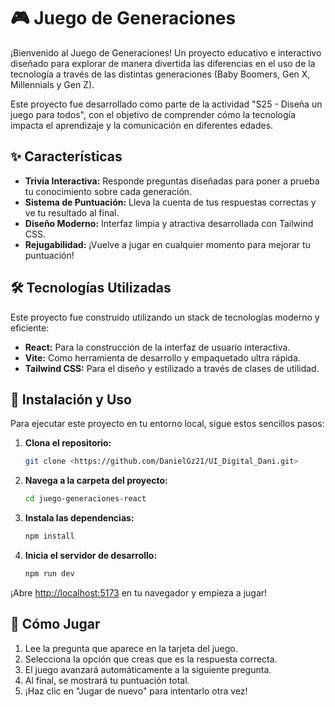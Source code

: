 # 🎮 Juego de Generaciones

¡Bienvenido al Juego de Generaciones! Un proyecto educativo e interactivo diseñado para explorar de manera divertida las diferencias en el uso de la tecnología a través de las distintas generaciones (Baby Boomers, Gen X, Millennials y Gen Z).

Este proyecto fue desarrollado como parte de la actividad "S25 - Diseña un juego para todos", con el objetivo de comprender cómo la tecnología impacta el aprendizaje y la comunicación en diferentes edades.

## ✨ Características

-   **Trivia Interactiva:** Responde preguntas diseñadas para poner a prueba tu conocimiento sobre cada generación.
-   **Sistema de Puntuación:** Lleva la cuenta de tus respuestas correctas y ve tu resultado al final.
-   **Diseño Moderno:** Interfaz limpia y atractiva desarrollada con Tailwind CSS.
-   **Rejugabilidad:** ¡Vuelve a jugar en cualquier momento para mejorar tu puntuación!

## 🛠️ Tecnologías Utilizadas

Este proyecto fue construido utilizando un stack de tecnologías moderno y eficiente:

-   **React:** Para la construcción de la interfaz de usuario interactiva.
-   **Vite:** Como herramienta de desarrollo y empaquetado ultra rápida.
-   **Tailwind CSS:** Para el diseño y estilizado a través de clases de utilidad.

## 🚀 Instalación y Uso

Para ejecutar este proyecto en tu entorno local, sigue estos sencillos pasos:

1.  **Clona el repositorio:**
    ```bash
    git clone <https://github.com/DanielGz21/UI_Digital_Dani.git>
    ```
2.  **Navega a la carpeta del proyecto:**
    ```bash
    cd juego-generaciones-react
    ```
3.  **Instala las dependencias:**
    ```bash
    npm install
    ```
4.  **Inicia el servidor de desarrollo:**
    ```bash
    npm run dev
    ```

¡Abre [http://localhost:5173](http://localhost:5173) en tu navegador y empieza a jugar!

## 📖 Cómo Jugar

1.  Lee la pregunta que aparece en la tarjeta del juego.
2.  Selecciona la opción que creas que es la respuesta correcta.
3.  El juego avanzará automáticamente a la siguiente pregunta.
4.  Al final, se mostrará tu puntuación total.
5.  ¡Haz clic en "Jugar de nuevo" para intentarlo otra vez!